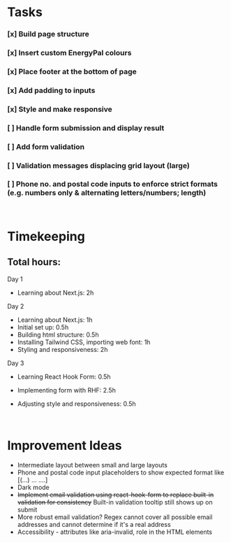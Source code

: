 # Tasks

### [x] Build page structure

### [x] Insert custom EnergyPal colours

### [x] Place footer at the bottom of page

### [x] Add padding to inputs

### [x] Style and make responsive

### [ ] Handle form submission and display result

### [ ] Add form validation

### [ ] Validation messages displacing grid layout (large)

### [ ] Phone no. and postal code inputs to enforce strict formats (e.g. numbers only & alternating letters/numbers; length)

<br>

# Timekeeping

## Total hours:

Day 1

- Learning about Next.js: 2h

Day 2

- Learning about Next.js: 1h
- Initial set up: 0.5h
- Building html structure: 0.5h
- Installing Tailwind CSS, importing web font: 1h
- Styling and responsiveness: 2h

Day 3

- Learning React Hook Form: 0.5h
- Implementing form with RHF: 2.5h
- Adjusting style and responsiveness: 0.5h

  <br>

# Improvement Ideas

- Intermediate layout between small and large layouts
- Phone and postal code input placeholders to show expected format like [(...) ... ....]
- Dark mode
- ~~Implement email validation using react-hook-form to replace built-in validation for consistency~~ Built-in validation tooltip still shows up on submit
- More robust email validation? Regex cannot cover all possible email addresses and cannot determine if it's a real address
- Accessibility - attributes like aria-invalid, role in the HTML elements
